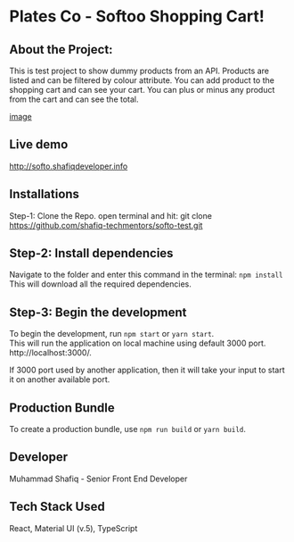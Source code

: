 # Plates Co - Softoo Shopping Cart!
## About the Project:

This is test project to show dummy products from an API. Products are listed and can be filtered by colour attribute. You can add product to the shopping cart and can see your cart. You can plus or minus any product from the cart and can see the total.

[image](https://user-images.githubusercontent.com/44589622/187892804-84f0aeb1-5429-4a15-9bdb-ec5e2ea965ab.png)


## Live demo

http://softo.shafiqdeveloper.info

## Installations

Step-1: Clone the Repo.
open terminal and hit: git clone https://github.com/shafiq-techmentors/softo-test.git

## Step-2: Install dependencies

Navigate to the folder and enter this command in the terminal: `npm install`
This will download all the required dependencies.

## Step-3: Begin the development

To begin the development, run `npm start` or `yarn start`.  
 This will run the application on local machine using default 3000 port. http://localhost:3000/.

If 3000 port used by another application, then it will take your input to start it on another available port.

## Production Bundle

To create a production bundle, use `npm run build` or `yarn build`.

## Developer

Muhammad Shafiq - Senior Front End Developer

## Tech Stack Used

React, Material UI (v.5), TypeScript
